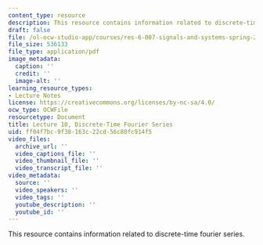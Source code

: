 ```yaml
---
content_type: resource
description: This resource contains information related to discrete-time fourier series.
draft: false
file: /ol-ocw-studio-app/courses/res-6-007-signals-and-systems-spring-2011/ff04f7bc9f38163c22cd56c80fc914f5_MITRES_6_007S11_lec10.pdf
file_size: 536133
file_type: application/pdf
image_metadata:
  caption: ''
  credit: ''
  image-alt: ''
learning_resource_types:
- Lecture Notes
license: https://creativecommons.org/licenses/by-nc-sa/4.0/
ocw_type: OCWFile
resourcetype: Document
title: Lecture 10, Discrete-Time Fourier Series
uid: ff04f7bc-9f38-163c-22cd-56c80fc914f5
video_files:
  archive_url: ''
  video_captions_file: ''
  video_thumbnail_file: ''
  video_transcript_file: ''
video_metadata:
  source: ''
  video_speakers: ''
  video_tags: ''
  youtube_description: ''
  youtube_id: ''
---
```

This resource contains information related to discrete-time fourier series.